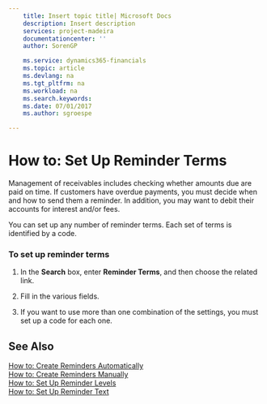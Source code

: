 ```yaml
---
    title: Insert topic title| Microsoft Docs
    description: Insert description
    services: project-madeira
    documentationcenter: ''
    author: SorenGP

    ms.service: dynamics365-financials
    ms.topic: article
    ms.devlang: na
    ms.tgt_pltfrm: na
    ms.workload: na
    ms.search.keywords:
    ms.date: 07/01/2017
    ms.author: sgroespe

---
```

# How to: Set Up Reminder Terms
Management of receivables includes checking whether amounts due are paid on time. If customers have overdue payments, you must decide when and how to send them a reminder. In addition, you may want to debit their accounts for interest and/or fees.  
  
 You can set up any number of reminder terms. Each set of terms is identified by a code.  
  
### To set up reminder terms  
  
1.  In the **Search** box, enter **Reminder Terms**, and then choose the related link.  
  
2.  Fill in the various fields.  
  
3.  If you want to use more than one combination of the settings, you must set up a code for each one.  
  
## See Also  
 [How to: Create Reminders Automatically](../how-to-create-reminders-automatically.md)   
 [How to: Create Reminders Manually](../how-to-create-reminders-manually.md)   
 [How to: Set Up Reminder Levels](../how-to-set-up-reminder-levels.md)   
 [How to: Set Up Reminder Text](../how-to-set-up-reminder-text.md)